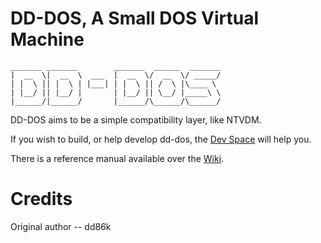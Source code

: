 # DD-DOS, A Small DOS Virtual Machine

```
_______ _______        _______  ______  _______
|  __  \|  __  \  ___  |  __  \/  __  \/ _____/
| |  \ || |  \ | |___| | |  \ || /  \ |\____ \
| |__/ || |__/ |       | |__/ || \__/ |_____\ \
|______/|______/       |______/\______/\______/
```

DD-DOS aims to be a simple compatibility layer, like NTVDM.

If you wish to build, or help develop dd-dos, the [Dev Space](https://github.com/dd86k/dd-dos/wiki/Dev-Space) will help you.

There is a reference manual available over the [Wiki](https://github.com/dd86k/dd-dos/wiki).

# Credits

Original author -- dd86k